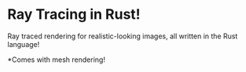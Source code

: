 # Ray Tracing in Rust!

Ray traced rendering for realistic-looking images, all written in the Rust language!

*Comes with mesh rendering!